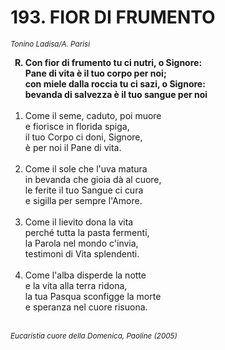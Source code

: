 # 193. FIOR DI FRUMENTO

<sub><i>Tonino Ladisa/A. Parisi</i></sub>
<ol>
	<b><li type="A" value="18">Con fior di frumento tu ci nutri, o Signore:<br>
		Pane di vita è il tuo corpo per noi;<br>
		con miele dalla roccia tu ci sazi, o Signore:<br>
		bevanda di salvezza è il tuo sangue per noi</li></b><br>
	<li value="1">Come il seme, caduto, poi muore<br>
		e fiorisce in florida spiga,<br>
		il tuo Corpo ci doni, Signore,<br>
		è per noi il Pane di vita.</li><br>
	<li>Come il sole che l'uva matura<br>
		in bevanda che gioia dà al cuore,<br>
		le ferite il tuo Sangue ci cura<br>
		e sigilla per sempre l'Amore.</li><br>
	<li>Come il lievito dona la vita<br>
		perché tutta la pasta fermenti,<br>
		la Parola nel mondo c'invia,<br>
		testimoni di Vita splendenti.</li><br>
	<li>Come l'alba disperde la notte<br>
		e la vita alla terra ridona,<br>
		la tua Pasqua sconfigge la morte<br>
		e speranza nel cuore risuona.</li><br>
</ol>
<sub><i> Eucaristia cuore della Domenica, Paoline (2005)</i></sub>
